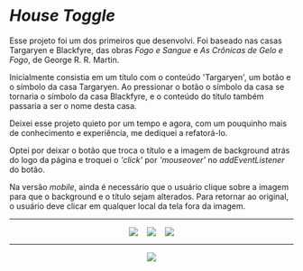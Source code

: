 <h1><i>House Toggle</i></h1>
<p>Esse projeto foi um dos primeiros que desenvolvi. Foi baseado nas casas Targaryen e Blackfyre, das obras <i>Fogo e Sangue</i> e <i>As Crônicas de Gelo e Fogo</i>, de George R. R. Martin.</p>
<p>Inicialmente consistia em um título com o conteúdo 'Targaryen', um botão e o símbolo da casa Targaryen. Ao pressionar o botão o símbolo da casa se tornaria o símbolo da casa Blackfyre, e o conteúdo do título também passaria a ser o nome desta casa.</p>
<p>Deixei esse projeto quieto por um tempo e agora, com um pouquinho mais de conhecimento e experiência, me dediquei a refatorá-lo.</p>
<p>Optei por deixar o botão que troca o título e a imagem de background atrás do logo da página e troquei o <i>'click'</i> por <i>'mouseover'</i> no <i>addEventListener</i> do botão.</p>
<p>Na versão <i>mobile</i>, ainda é necessário que o usuário clique sobre a imagem para que o background e o título sejam alterados. Para retornar ao original, o usuário deve clicar em qualquer local da tela fora da imagem.</p>
<hr>
  <footer style="display: flex; align-items: center; justify-content:center; gap:1rem">
    <img src="https://img.shields.io/badge/JavaScript-F7DF1E?style=for-the-badge&logo=javascript&logoColor=black">
    <img src="https://img.shields.io/badge/HTML5-E34F26?style=for-the-badge&logo=html5&logoColor=white">
    <img src="https://img.shields.io/badge/CSS3-1572B6?style=for-the-badge&logo=css3&logoColor=white">
  </footer>
  <hr>
  <div style="display: flex; align-items: center; justify-content:center">
    <a href="https://www.linkedin.com/in/bshiromoto/">
      <img src="https://img.shields.io/badge/LinkedIn-0077B5?style=for-the-badge&logo=linkedin&logoColor=white">
    </a>
  </div>

